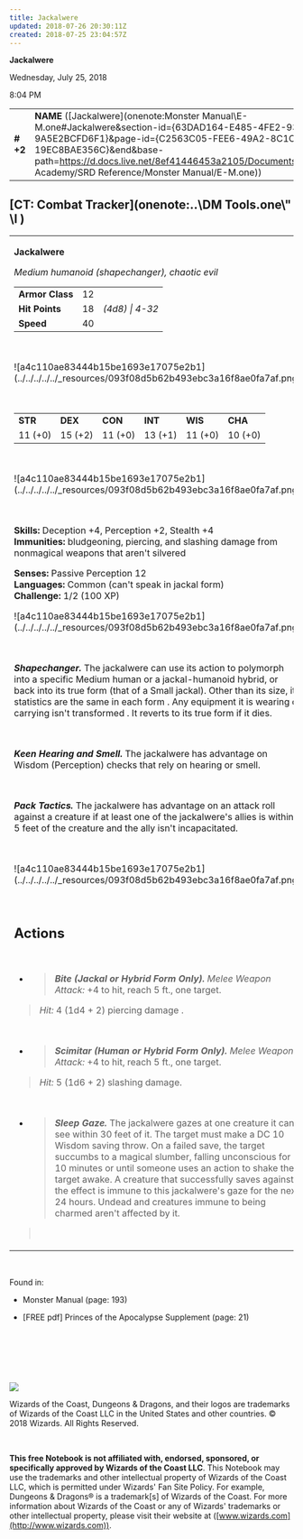 ```yaml
---
title: Jackalwere
updated: 2018-07-26 20:30:11Z
created: 2018-07-25 23:04:57Z
---
```


**Jackalwere**

Wednesday, July 25, 2018

8:04 PM

|           |                                                                                                                                                                                                                                                                                              |        |        |        |     |       |        |
|-----------|----------------------------------------------------------------------------------------------------------------------------------------------------------------------------------------------------------------------------------------------------------------------------------------------|--------|--------|--------|-----|-------|--------|
| **\# +2** | **NAME** ([Jackalwere](onenote:Monster Manual\\E-M.one#Jackalwere&section-id={63DAD164-E485-4FE2-939F-9A5E2BCFD6F1}&page-id={C2563C05-FEE6-49A2-8C1C-19EC8BAE356C}&end&base-path=https://d.docs.live.net/8ef41446453a2105/Documents/Adventure Academy/SRD Reference/Monster Manual/E-M.one)) | **12** | **18** | **18** | \-  | Notes | 100 XP |

## [CT: Combat Tracker](onenote:..\\DM Tools.one\\" \l )

<table><tbody><tr class="odd"><td><p><strong>Jackalwere</strong></p><p><em>Medium humanoid (shapechanger), chaotic evil<br />
</em></p><table><tbody><tr class="odd"><td><strong>Armor Class</strong></td><td>12</td><td> </td></tr><tr class="even"><td><strong>Hit Points</strong></td><td>18</td><td><em>(4d8) | 4-32</em></td></tr><tr class="odd"><td><strong>Speed</strong></td><td>40</td><td> </td></tr></tbody></table><p> </p><p>![a4c110ae83444b15be1693e17075e2b1](../../../../../_resources/093f08d5b62b493ebc3a16f8ae0fa7af.png)</p><p> </p><table><tbody><tr class="odd"><td><strong>STR</strong></td><td><strong>DEX</strong></td><td><strong>CON</strong></td><td><strong>INT</strong></td><td><strong>WIS</strong></td><td><strong>CHA</strong></td></tr><tr class="even"><td>11 (+0)</td><td>15 (+2)</td><td>11 (+0)</td><td>13 (+1)</td><td>11 (+0)</td><td>10 (+0)</td></tr></tbody></table><p> </p><p>![a4c110ae83444b15be1693e17075e2b1](../../../../../_resources/093f08d5b62b493ebc3a16f8ae0fa7af.png)</p><p> </p><p><strong>Skills:</strong> Deception +4, Perception +2, Stealth +4<br />
<strong>Immunities:</strong> bludgeoning, piercing, and slashing damage from nonmagical weapons that aren't silvered</p><p><strong>Senses:</strong> Passive Perception 12<br />
<strong>Languages:</strong> Common (can't speak in jackal form)<br />
<strong>Challenge:</strong> 1/2 (100 XP)</p><p>![a4c110ae83444b15be1693e17075e2b1](../../../../../_resources/093f08d5b62b493ebc3a16f8ae0fa7af.png)</p><p> </p><p><em><strong>Shapechanger.</strong></em> The jackalwere can use its action to polymorph into a specific Medium human or a jackal-humanoid hybrid, or back into its true form (that of a Small jackal). Other than its size, its statistics are the same in each form . Any equipment it is wearing or carrying isn't transformed . It reverts to its true form if it dies.</p><p> </p><p><em><strong>Keen Hearing and Smell.</strong></em> The jackalwere has advantage on Wisdom (Perception) checks that rely on hearing or smell.</p><p> </p><p><em><strong>Pack Tactics.</strong></em> The jackalwere has advantage on an attack roll against a creature if at least one of the jackalwere's allies is within 5 feet of the creature and the ally isn't incapacitated.</p><p> </p><p>![a4c110ae83444b15be1693e17075e2b1](../../../../../_resources/093f08d5b62b493ebc3a16f8ae0fa7af.png)</p><p> </p><h2 id="actions"><strong>Actions</strong></h2><p> </p><ul><li><blockquote><p><em><strong>Bite (Jackal or Hybrid Form Only).</strong> Melee Weapon Attack:</em> +4 to hit, reach 5 ft., one target.</p></blockquote></li></ul><blockquote><p><em>Hit:</em> 4 (1d4 + 2) piercing damage .</p></blockquote><p> </p><ul><li><blockquote><p><em><strong>Scimitar (Human or Hybrid Form Only).</strong> Melee Weapon Attack:</em> +4 to hit, reach 5 ft., one target.</p></blockquote></li></ul><blockquote><p><em>Hit:</em> 5 (1d6 + 2) slashing damage.</p></blockquote><p> </p><ul><li><blockquote><p><em><strong>Sleep Gaze.</strong></em> The jackalwere gazes at one creature it can see within 30 feet of it. The target must make a DC 10 Wisdom saving throw. On a failed save, the target succumbs to a magical slumber, falling unconscious for 10 minutes or until someone uses an action to shake the target awake. A creature that successfully saves against the effect is immune to this jackalwere's gaze for the next 24 hours. Undead and creatures immune to being charmed aren't affected by it.</p></blockquote></li></ul><blockquote><p> </p></blockquote></td></tr></tbody></table>

 

Found in:

-   Monster Manual (page: 193)

-   \[FREE pdf\] Princes of the Apocalypse Supplement (page: 21)

 

 

 

![](tmp\media\image2.png)

Wizards of the Coast, Dungeons & Dragons, and their logos are trademarks of Wizards of the Coast LLC in the United States and other countries. © 2018 Wizards. All Rights Reserved.

 

**This free Notebook is not affiliated with, endorsed, sponsored, or specifically approved by Wizards of the Coast LLC**. This Notebook may use the trademarks and other intellectual property of Wizards of the Coast LLC, which is permitted under Wizards' Fan Site Policy. For example, Dungeons & Dragons® is a trademark\[s\] of Wizards of the Coast. For more information about Wizards of the Coast or any of Wizards' trademarks or other intellectual property, please visit their website at ([www.wizards.com](http://www.wizards.com)).
